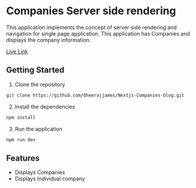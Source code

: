 # Companies Server side rendering
This application implements the concept of server side rendering and navigation for single page application.
This application has Companies and displays the company information.

[Live Link]()


## Getting Started
1. Clone the repository 
```bash
git clone https://github.com/dheerajjames/Nextjs-Companies-blog.git
```
2. Install the dependencies
```bash
npm install 
```

3. Run the application
```bash
npm run dev
```

## Features
* Displays Companies
* Displays Individual company

